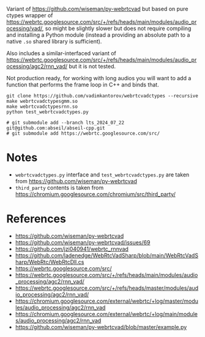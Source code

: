 Variant of https://github.com/wiseman/py-webrtcvad but based on pure ctypes wrapper of https://webrtc.googlesource.com/src/+/refs/heads/main/modules/audio_processing/vad/, so might be slightly slower but does not require compiling and installing a Python module (instead a providing an absolute path to a native `.so` shared library is sufficient).

Also includes a similar-interfaced variant of https://webrtc.googlesource.com/src/+/refs/heads/main/modules/audio_processing/agc2/rnn_vad/ but it is not tested.

Not production ready, for working with long audios you will want to add a function that performs the frame loop in C++ and binds that.

```shell
git clone https://github.com/vadimkantorov/webrtcvadctypes --recursive
make webrtcvadctypesgmm.so
make webrtcvadctypesrnn.so
python test_webrtcvadctypes.py

# git submodule add --branch lts_2024_07_22 git@github.com:abseil/abseil-cpp.git
# git submodule add https://webrtc.googlesource.com/src/
```

# Notes
- `webrtcvadctypes.py` interface and `test_webrtcvadctypes.py` are taken from https://github.com/wiseman/py-webrtcvad
- `third_party` contents is taken from https://chromium.googlesource.com/chromium/src/third_party/

# References
- https://github.com/wiseman/py-webrtcvad
- https://github.com/wiseman/py-webrtcvad/issues/69
- https://github.com/jzi040941/webrtc_rnnvad
- https://github.com/ladenedge/WebRtcVadSharp/blob/main/WebRtcVadSharp/WebRtc/WebRtcDll.cs
- https://webrtc.googlesource.com/src/
- https://webrtc.googlesource.com/src/+/refs/heads/main/modules/audio_processing/agc2/rnn_vad/
- https://webrtc.googlesource.com/src/+/refs/heads/master/modules/audio_processing/agc2/rnn_vad/
- https://chromium.googlesource.com/external/webrtc/+log/master/modules/audio_processing/agc2/rnn_vad
- https://chromium.googlesource.com/external/webrtc/+log/main/modules/audio_processing/agc2/rnn_vad
- https://github.com/wiseman/py-webrtcvad/blob/master/example.py
